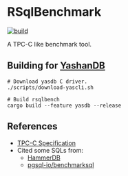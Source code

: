 # RSqlBenchmark

[![build](https://github.com/SalHe/rsqlbench/actions/workflows/ci.yaml/badge.svg)](https://github.com/SalHe/rsqlbench/actions/workflows/ci.yaml)

A TPC-C like benchmark tool.

## Building for [YashanDB](https://yashandb.com/)

```shell
# Download yasdb C driver.
./scripts/download-yascli.sh
```

```shell
# Build rsqlbench
cargo build --feature yasdb --release
```

## References

- [TPC-C Specification](https://www.tpc.org/TPC_Documents_Current_Versions/pdf/tpc-c_v5.11.0.pdf)
- Cited some SQLs from:
    - [HammerDB](https://github.com/TPC-Council/HammerDB)
    - [pgsql-io/benchmarksql](https://github.com/pgsql-io/benchmarksql)
